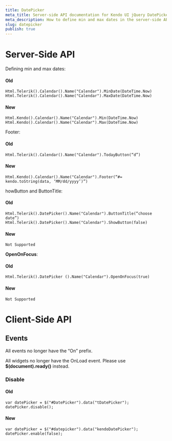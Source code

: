 ```yaml
---
title: DatePicker
meta_title: Server-side API documentation for Kendo UI jQuery DatePicker widget with ASP.NET MVC
meta_description: How to define min and max dates in the server-side API of Kendo UI DatePicker component. Documentation for the events which are enabled in the client-side API.
slug: datepicker
publish: true
---
```


# Server-Side API

Defining min and max dates:

#### Old
    
    Html.Telerik().Calendar().Name("Calendar").MinDate(DateTime.Now)
    Html.Telerik().Calendar().Name("Calendar").MaxDate(DateTime.Now)

#### New

    Html.Kendo().Calendar().Name("Calendar").Min(DateTime.Now)
    Html.Kendo().Calendar().Name("Calendar").Max(DateTime.Now)

Footer:

#### Old

    Html.Telerik().Calendar().Name("Calendar").TodayButton(“d”)

#### New
    
    Html.Kendo().Calendar().Name("Calendar").Footer(“#= kendo.toString(data, ‘MM/dd/yyyy’)”)

howButton and ButtonTitle:

#### Old
    
    Html.Telerik().DatePicker().Name("Calendar").ButtonTitle(“choose date”)
    Html.Telerik().DatePicker().Name("Calendar").ShowButton(false)

#### New

    Not Supported

**OpenOnFocus**:

#### Old

    Html.Telerik().DatePicker ().Name("Calendar").OpenOnFocus(true)

#### New
    
    Not Supported

# Client-Side API

## Events

All events no longer have the “On” prefix.

All widgets no longer have the OnLoad event. Please use **$(document).ready()** instead.

### Disable

#### Old

    var datePicker = $("#DatePicker").data("tDatePicker");
    datePicker.disable();

#### New
    
    var datePicker = $("#datepicker").data("kendoDatePicker");
    datePicker.enable(false);
